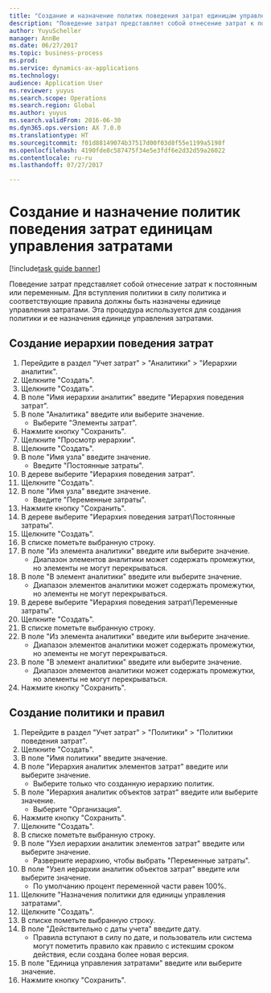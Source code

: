 ```yaml
--- 
title: "Создание и назначение политик поведения затрат единицам управления затратами"
description: "Поведение затрат представляет собой отнесение затрат к постоянным или переменным."
author: YuyuScheller
manager: AnnBe
ms.date: 06/27/2017
ms.topic: business-process
ms.prod: 
ms.service: dynamics-ax-applications
ms.technology: 
audience: Application User
ms.reviewer: yuyus
ms.search.scope: Operations
ms.search.region: Global
ms.author: yuyus
ms.search.validFrom: 2016-06-30
ms.dyn365.ops.version: AX 7.0.0
ms.translationtype: HT
ms.sourcegitcommit: f01d88149074b37517d00f03d8f55e1199a5198f
ms.openlocfilehash: 4190fde8c587475f34e5e3fdf6e2d32d59a26022
ms.contentlocale: ru-ru
ms.lasthandoff: 07/27/2017

---
```

# <a name="create-and-assign-a-cost-behavior-policy-to-a-cost-control-unit"></a>Создание и назначение политик поведения затрат единицам управления затратами

[!include[task guide banner](../../includes/task-guide-banner.md)]

Поведение затрат представляет собой отнесение затрат к постоянным или переменным. Для вступления политики в силу политика и соответствующие правила должны быть назначены единице управления затратами. Эта процедура используется для создания политики и ее назначения единице управления затратами.


## <a name="create-a-cost-behavior-hierarchy"></a>Создание иерархии поведения затрат
1. Перейдите в раздел "Учет затрат" > "Аналитики" > "Иерархии аналитик".
2. Щелкните "Создать".
3. Щелкните "Создать".
4. В поле "Имя иерархии аналитик" введите "Иерархия поведения затрат".
5. В поле "Аналитика" введите или выберите значение.
    * Выберите "Элементы затрат".  
6. Нажмите кнопку "Сохранить".
7. Щелкните "Просмотр иерархии".
8. Щелкните "Создать".
9. В поле "Имя узла" введите значение.
    * Введите "Постоянные затраты".  
10. В дереве выберите "Иерархия поведения затрат".
11. Щелкните "Создать".
12. В поле "Имя узла" введите значение.
    * Введите "Переменные затраты".  
13. Нажмите кнопку "Сохранить".
14. В дереве выберите "Иерархия поведения затрат\Постоянные затраты".
15. Щелкните "Создать".
16. В списке пометьте выбранную строку.
17. В поле "Из элемента аналитики" введите или выберите значение.
    * Диапазон элементов аналитики может содержать промежутки, но элементы не могут перекрываться.  
18. В поле "В элемент аналитики" введите или выберите значение.
    * Диапазон элементов аналитики может содержать промежутки, но элементы не могут перекрываться.  
19. В дереве выберите "Иерархия поведения затрат\Переменные затраты".
20. Щелкните "Создать".
21. В списке пометьте выбранную строку.
22. В поле "Из элемента аналитики" введите или выберите значение.
    * Диапазон элементов аналитики может содержать промежутки, но элементы не могут перекрываться.  
23. В поле "В элемент аналитики" введите или выберите значение.
    * Диапазон элементов аналитики может содержать промежутки, но элементы не могут перекрываться.  
24. Нажмите кнопку "Сохранить".

## <a name="create-the-policy-and-rules"></a>Создание политики и правил
1. Перейдите в раздел "Учет затрат" > "Политики" > "Политики поведения затрат".
2. Щелкните "Создать".
3. В поле "Имя политики" введите значение.
4. В поле "Иерархия аналитик элементов затрат" введите или выберите значение.
    * Выберите только что созданную иерархию политик.  
5. В поле "Иерархия аналитик объектов затрат" введите или выберите значение.
    * Выберите "Организация".  
6. Нажмите кнопку "Сохранить".
7. Щелкните "Создать".
8. В списке пометьте выбранную строку.
9. В поле "Узел иерархии аналитик элементов затрат" введите или выберите значение.
    * Разверните иерархию, чтобы выбрать "Переменные затраты".  
10. В поле "Узел иерархии аналитик объектов затрат" введите или выберите значение.
    * По умолчанию процент переменной части равен 100%.  
11. Щелкните "Назначения политики для единицы управления затратами".
12. Щелкните "Создать".
13. В списке пометьте выбранную строку.
14. В поле "Действительно с даты учета" введите дату.
    * Правила вступают в силу по дате, и пользователь или система могут пометить правило как правило с истекшим сроком действия, если создана более новая версия.  
15. В поле "Единица управления затратами" введите или выберите значение.
16. Нажмите кнопку "Сохранить".


